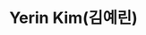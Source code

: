 ---
layout: page
title: Yerin Kim(김예린)
description: Integrated PhD program
img: /assets/img/김예린.jpg
importance: 2023
category: current
---